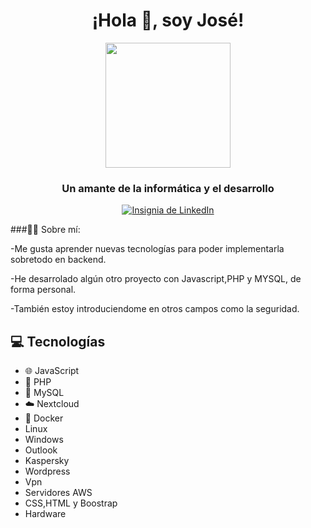 
<div align="center">
    
    
<h1>¡Hola 👋, soy José!</h1>
    
   
<img src="https://j.gifs.com/l5JY1l.gif" width="200" />
    
   
<h3>Un amante de la informática y el desarrollo</h3>
</div>




<div align="center">
    <a href="https://www.linkedin.com/in/jose-rodriguez-4baaa8299/">
        
  
<img src="https://img.shields.io/badge/LinkedIn-Profile-blue?logo=linkedin" alt="Insignia de LinkedIn"/>
    
   
</a>


</div>

###👨‍💻 Sobre mí:

-Me gusta aprender nuevas tecnologías para poder implementarla sobretodo en backend.

-He desarrolado algún otro proyecto con Javascript,PHP y MYSQL, de forma personal.

-También estoy introduciendome en otros campos como la seguridad.

## 💻 Tecnologías
- 🌐 JavaScript
- 🐘 PHP
- 🐬 MySQL
- ☁️ Nextcloud
- 🐳 Docker
- Linux
- Windows
- Outlook
- Kaspersky
- Wordpress
- Vpn
- Servidores AWS
- CSS,HTML y Boostrap
- Hardware
  

